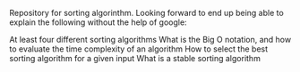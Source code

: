 Repository for sorting algorinthm. Looking forward to end up being able to explain the following without the help of google:

At least four different sorting algorithms
What is the Big O notation, and how to evaluate the time complexity of an algorithm
How to select the best sorting algorithm for a given input
What is a stable sorting algorithm